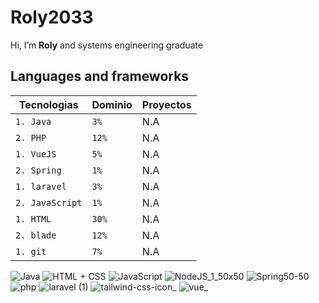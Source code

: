  # Roly2033
  Hi, I’m **Roly** and systems engineering graduate
## Languages and frameworks

| Tecnologias         | Dominio          |  Proyectos      |
|---------------------|------------------|-----------------|
| `1. Java`           | `3%`             |      N.A        |
| `2. PHP`            | `12%`            |      N.A        |
| `1. VueJS`          | `5%`             |      N.A        |
| `2. Spring`         | `1%`             |      N.A        |
| `1. laravel`        | `3%`             |      N.A        |
| `2. JavaScript`     | `1%`             |      N.A        |
| `1. HTML`           | `30%`            |      N.A        |
| `2. blade`          | `12%`            |      N.A        |
| `1. git`            | `7%`             |      N.A        |


![Java](https://user-images.githubusercontent.com/102749844/173580987-89f908d8-dc3e-4e0c-ab41-6761e27963c1.png)
![HTML + CSS](https://user-images.githubusercontent.com/102749844/173581014-ac57c5d2-2305-479e-bab0-41aaba1a7c68.png)
![JavaScript](https://user-images.githubusercontent.com/102749844/173581498-7c666d1e-7d7d-4056-93d1-c8a8edde3e2e.png)
![NodeJS_1_50x50](https://user-images.githubusercontent.com/102749844/194075295-610fc6ef-cf82-4aa4-aa41-981aadd2d7c2.png)
![Spring50-50](https://user-images.githubusercontent.com/102749844/173581074-ad54cf4a-b169-4961-abbc-3cd2d5531843.png)
![php](https://user-images.githubusercontent.com/95943858/210661903-0c6ffb94-edaf-49c9-809c-470cb73343e8.png)
![laravel (1)](https://user-images.githubusercontent.com/95943858/210660772-44b49707-0172-4ab0-875a-ac7d70289ff9.png)
![tailwind-css-icon_](https://user-images.githubusercontent.com/95943858/210661225-54a00064-167c-43dc-95b3-8b25b1680d03.png)
![vue_](https://user-images.githubusercontent.com/95943858/210661103-9574ef3d-03b7-496b-8992-44377a340bb9.png)


